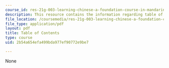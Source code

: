 ```yaml
---
course_id: res-21g-003-learning-chinese-a-foundation-course-in-mandarin-spring-2011
description: This resource contains the information regarding table of contents.
file_location: /coursemedia/res-21g-003-learning-chinese-a-foundation-course-in-mandarin-spring-2011/2b54a654efa499bda977ef90772e9be7_MITRES_21G_003S11_toc.pdf
file_type: application/pdf
layout: pdf
title: Table of Contents
type: course
uid: 2b54a654efa499bda977ef90772e9be7

---
```

None